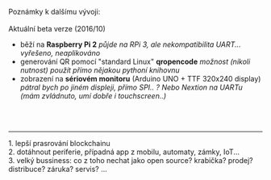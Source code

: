 Poznámky k dalšímu vývoji:<br />
<br />
Aktuální beta verze (2016/10)<br />
+ běží na <b>Raspberry Pi 2</b> <i>půjde na RPi 3, ale nekompatibilita UART... vyřešeno, neaplikováno</i><br />
+ generování QR pomocí "standard Linux" <b>qropencode</b> <i>možnost (nikoli nutnost) použít přímo nějakou pythoní knihovnu</i><br />
+ zobrazení na <b>sériovém monitoru</b> (Arduino UNO + TTF 320x240 display) <i>pátral bych po jiném displeji, přímo SPI.. ? Nebo Nextion  na UARTu (mám zvládnuto, umí dobře i touchscreen..)</i><br />
<br />
<br />
<hr />
1. lepší prasrování blockchainu<br />
2. dotáhnout periferie, případná app z mobilu, automaty, zámky, IoT...<br />
3. velký bussiness: co z toho nechat jako open source? krabička? prodej? distribuce? záruka? servis? ...<br />

